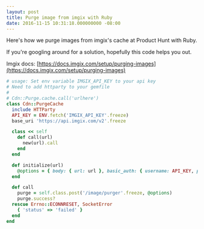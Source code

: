 ```yaml
---
layout: post
title: Purge image from imgix with Ruby
date: 2016-11-15 10:31:18.000000000 -08:00
---
```

Here's how we purge images from imgix's cache at Product Hunt with Ruby.

If you're googling around for a solution, hopefully this code helps you out.

Imgix docs: [https://docs.imgix.com/setup/purging-images](https://docs.imgix.com/setup/purging-images)

```ruby
# usage: Set env variable IMGIX_API_KEY to your api key
# Need to add httparty to your gemfile
#
# Cdn::Purge.cache.call('urlhere')
class Cdn::PurgeCache
  include HTTParty
  API_KEY = ENV.fetch('IMGIX_API_KEY'.freeze)
  base_uri 'https://api.imgix.com/v2'.freeze

  class << self
    def call(url)
      new(url).call
    end
  end

  def initialize(url)
    @options = { body: { url: url }, basic_auth: { username: API_KEY, password: '' } }
  end

  def call
    purge = self.class.post('/image/purger'.freeze, @options)
    purge.success?
  rescue Errno::ECONNRESET, SocketError
    { 'status' => 'failed' }
  end
end
```
